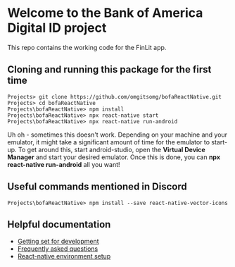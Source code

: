 # Welcome to the Bank of America Digital ID project

This repo contains the working code for the FinLit app.

## Cloning and running this package for the first time

    Projects> git clone https://github.com/omgitsomg/bofaReactNative.git
    Projects> cd bofaReactNative
    Projects\bofaReactNative> npm install
    Projects\bofaReactNative> npx react-native start
    Projects\bofaReactNative> npx react-native run-android

Uh oh - sometimes this doesn't work.  Depending on your machine and your emulator, it might
take a significant amount of time for the emulator to start-up.  To get around this,
start android-studio, open the **Virtual Device Manager** and start your desired emulator.  Once this is done, you can **npx react-native run-android** all you want!

## Useful commands mentioned in Discord

    Projects\bofaReactNative> npm install --save react-native-vector-icons

## Helpful documentation

- [Getting set for development](./SETUP.md)
- [Frequently asked questions](./FAQ.md)
- [React-native environment setup](https://reactnative.dev/docs/environment-setup)